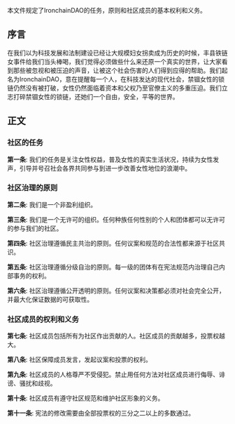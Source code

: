 本文件规定了IronchainDAO的任务，原则和社区成员的基本权利和义务。

## 序言

在我们以为科技发展和法制建设已经让大规模妇女拐卖成为历史的时候，丰县铁链女事件给我们当头棒喝，我们觉得必须做些什么来还原一个真实的世界，让大家看到那些被忽视和被压迫的声音，让被这个社会伤害的人们得到应得的帮助。我们起名为IronchainDAO，意在提醒每一个人，在科技发达的现代社会，禁锢女性的锁链仍然没有被打破，女性仍然面临着资本和父权乃至官僚主义的多重压迫。我们立志打碎禁锢女性的锁链，还她们一个自由，安全，平等的世界。

## 正文

### 社区的任务

__第一条__: 我们的任务是关注女性权益，普及女性的真实生活状况，持续为女性发声，引导并号召社会各界共同参与到进一步改善女性地位的浪潮中。

### 社区治理的原则

__第二条__: 我们是一个非盈利组织。

__第三条__: 我们是一个无许可的组织。任何种族任何性别的个人和团体都可以无许可的参与我们的社区。

__第四条__: 社区治理遵循民主共治的原则。任何议案和规范的合法性都来源于社区共识。

__第五条__: 社区治理遵循分级自治的原则。每一级的团体有在宪法规范内治理自己内部事务的权利。

__第六条__: 社区治理遵循公开透明的原则。任何议案和决策都必须对社会完全公开，并最大化保证数据的可获取性。

### 社区成员的权利和义务

__第七条__: 社区成员包括所有为社区作出贡献的人。社区成员的贡献越多，投票权越大。

__第八条__: 社区保障成员发言，发起议案和投票的权利。

__第九条__: 社区成员的人格尊严不受侵犯。禁止用任何方法对社区成员进行侮辱、诽谤、骚扰和歧视。

__第十条__: 社区成员有遵守社区规范和维护社区形象的义务。

__第十一条__: 宪法的修改需要由全部投票权的三分之二以上的多数通过。
